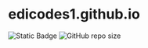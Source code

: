 # edicodes1.github.io

![Static Badge](https://img.shields.io/badge/version-1.3.1%20quixotic-purple) ![GitHub repo size](https://img.shields.io/github/repo-size/edicodes1/edicodes1.github.io)

